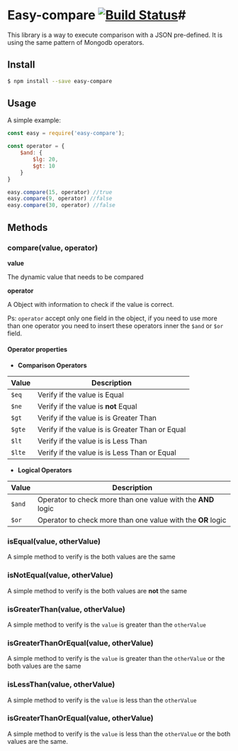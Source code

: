 # Easy-compare [![Build Status](https://travis-ci.org/torto/easy-compare.svg?branch=master)](https://travis-ci.org/torto/easy-compare)#

This library is a way to execute comparison with a JSON pre-defined. It is using the same pattern of Mongodb operators.

## Install ##

```bash
$ npm install --save easy-compare
```

## Usage ##

A simple example:


```js
const easy = require('easy-compare');

const operator = {
    $and: {
        $lg: 20,
        $gt: 10
    }
}

easy.compare(15, operator) //true
easy.compare(9, operator) //false
easy.compare(30, operator) //false
```

## Methods ##

### compare(value, operator) ###

**value**

The dynamic value that needs to be compared

**operator**

A Object with information to check if the value is correct.

Ps: `operator` accept only one field in the object, if you need to use more than one operator you need to insert these operators inner the `$and` or `$or` field.

#### Operator properties ####

* **Comparison Operators**

| Value | Description |
| -- | -- |
| `$eq` | Verify if the value is Equal|
| `$ne` | Verify if the value is **not** Equal|
| `$gt` | Verify if the value is is Greater Than|
| `$gte` | Verify if the value is is Greater Than or Equal|
| `$lt` | Verify if the value is is Less Than |
| `$lte` | Verify if the value is is Less Than or Equal|

* **Logical Operators**

| Value | Description |
| -- | -- |
| `$and` | Operator to check more than one value with the **AND** logic|
| `$or` | Operator to check more than one value with the **OR** logic|

### isEqual(value, otherValue) ###

A simple method to verify is the both values are the same

### isNotEqual(value, otherValue) ###

A simple method to verify is the both values are **not** the same

### isGreaterThan(value, otherValue) ###

A simple method to verify is the `value` is greater than the `otherValue`

### isGreaterThanOrEqual(value, otherValue) ###

A simple method to verify is the `value` is greater than the `otherValue` or the both values are the same

### isLessThan(value, otherValue) ###

A simple method to verify is the `value` is less than the `otherValue`

### isGreaterThanOrEqual(value, otherValue) ###

A simple method to verify is the `value` is less than the `otherValue` or the both values are the same.

